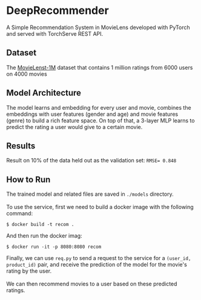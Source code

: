 # DeepRecommender
A Simple Recommendation System in MovieLens developed with PyTorch and served with TorchServe REST API.


## Dataset
The [MovieLenst-1M](https://grouplens.org/datasets/movielens/) dataset that contains 1 million ratings from 6000 users on 4000 movies

## Model Architecture
The model learns and embedding for every user and movie, combines the embeddings with user features (gender and age) and movie features (genre) to build a rich feature space. On top of that, a 3-layer MLP learns to predict the rating a user would give to a certain movie.

## Results
Result on 10% of the data held out as the validation set: ```RMSE= 0.848```

## How to Run
The trained model and related files are saved in ```./models``` directory.\
\
To use the service, first we need to build a docker image with the following command:
```
$ docker build -t recom .
```

And then run the docker imag:
```
$ docker run -it -p 8080:8080 recom
```

Finally, we can use ```req.py``` to send a request to the service for a ```(user_id, product_id)``` pair, and receive the prediction of the model for the movie's rating by the user. \
\
We can then recommend movies to a user based on these predicted ratings.

